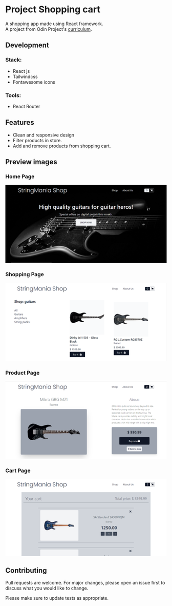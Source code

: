 # Project Shopping cart

A shopping app made using React framework.\
A project from Odin Project's [curriculum](https://www.theodinproject.com/dashboard).

## Development
### Stack:
- React js
- Tailwindcss
- Fontawesome icons

### Tools:
 - React Router

## Features
- Clean and responsive design
- Filter products in store.
- Add and remove products from shopping cart. 


## Preview images
### Home Page
![Shopping Page](/readmeImages/homepage.PNG)
### Shopping Page
![Home Page](/readmeImages/shoppage.PNG)
### Product Page
![Product Page](/readmeImages/productpage.PNG)
### Cart Page
![Cart Page](/readmeImages/cartpage.PNG)


## Contributing
Pull requests are welcome. For major changes, please open an issue first to discuss what you would like to change.

Please make sure to update tests as appropriate.
